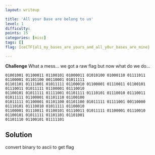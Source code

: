 ```yaml
---
layout: writeup

title: 'All your Base are belong to us'
level: 1
difficulty:
points: 15
categories: [misc]
tags: []
flag: IceCTF{al1_my_bases_are_yours_and_all_y0ur_bases_are_mine}

---
```


**Challenge**
What a mess... we got a raw flag but now what do we do...

    01001001 01100011 01100101 01000011 01010100 01000110 01111011 01100001 01101100 00110001 01011111
    01101101 01111001 01011111 01100010 01100001 01110011 01100101 01110011 01011111 01100001 01110010
    01100101 01011111 01111001 01101111 01110101 01110010 01110011 01011111 01100001 01101110 01100100
    01011111 01100001 01101100 01101100 01011111 01111001 00110000 01110101 01110010 01011111 01100010
    01100001 01110011 01100101 01110011 01011111 01100001 01110010 01100101 01011111 01101101 01101001
    01101110 01100101 01111101

## Solution

convert binary to ascii to get flag
